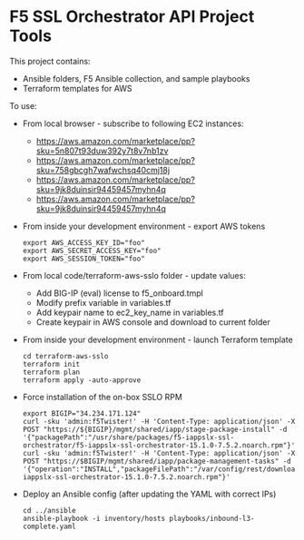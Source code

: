 # F5 SSL Orchestrator API Project Tools

This project contains:

- Ansible folders, F5 Ansible collection, and sample playbooks
- Terraform templates for AWS

To use:

- From local browser - subscribe to following EC2 instances:
  - https://aws.amazon.com/marketplace/pp?sku=5n807t93duw392y7t8v7nb1zv
  - https://aws.amazon.com/marketplace/pp?sku=758gbcgh7wafwchsq40cmj18j
  - https://aws.amazon.com/marketplace/pp?sku=9jk8duinsir94459457myhn4q
  - https://aws.amazon.com/marketplace/pp?sku=9jk8duinsir94459457myhn4q


- From inside your development environment - export AWS tokens
  ```
  export AWS_ACCESS_KEY_ID="foo"
  export AWS_SECRET_ACCESS_KEY="foo"
  export AWS_SESSION_TOKEN="foo"
  ```

- From local code/terraform-aws-sslo folder - update values:
  - Add BIG-IP (eval) license to f5_onboard.tmpl
  - Modify prefix variable in variables.tf
  - Add keypair name to ec2_key_name in variables.tf
  - Create keypair in AWS console and download to current folder

- From inside your development environment - launch Terraform template
  ```
  cd terraform-aws-sslo
  terraform init
  terraform plan
  terraform apply -auto-approve
  ```

- Force installation of the on-box SSLO RPM
  ```
  export BIGIP="34.234.171.124"
  curl -sku 'admin:f5Twister!' -H 'Content-Type: application/json' -X POST "https://${BIGIP}/mgmt/shared/iapp/stage-package-install" -d '{"packagePath":"/usr/share/packages/f5-iappslx-ssl-orchestrator/f5-iappslx-ssl-orchestrator-15.1.0-7.5.2.noarch.rpm"}'
  curl -sku 'admin:f5Twister!' -H 'Content-Type: application/json' -X POST "https://$BIGIP/mgmt/shared/iapp/package-management-tasks" -d '{"operation":"INSTALL","packageFilePath":"/var/config/rest/downloads/f5-iappslx-ssl-orchestrator-15.1.0-7.5.2.noarch.rpm"}'
  ```

- Deploy an Ansible config (after updating the YAML with correct IPs)
  ```
  cd ../ansible
  ansible-playbook -i inventory/hosts playbooks/inbound-l3-complete.yaml
  ```

  